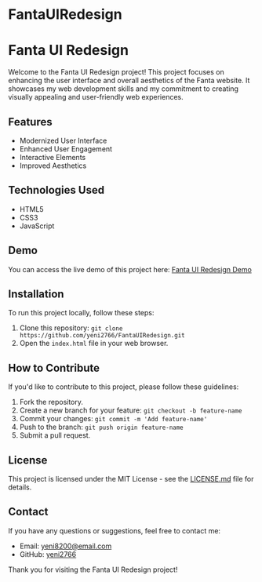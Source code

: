 # FantaUIRedesign

# Fanta UI Redesign


Welcome to the Fanta UI Redesign project! This project focuses on enhancing the user interface and overall aesthetics of the Fanta website. It showcases my web development skills and my commitment to creating visually appealing and user-friendly web experiences.

## Features

- Modernized User Interface
- Enhanced User Engagement
- Interactive Elements
- Improved Aesthetics

## Technologies Used

- HTML5
- CSS3
- JavaScript

## Demo

You can access the live demo of this project here: [Fanta UI Redesign Demo](https://yeni2766.github.io/FantaUIRedesign/)

## Installation

To run this project locally, follow these steps:

1. Clone this repository: `git clone https://github.com/yeni2766/FantaUIRedesign.git`
2. Open the `index.html` file in your web browser.

## How to Contribute

If you'd like to contribute to this project, please follow these guidelines:

1. Fork the repository.
2. Create a new branch for your feature: `git checkout -b feature-name`
3. Commit your changes: `git commit -m 'Add feature-name'`
4. Push to the branch: `git push origin feature-name`
5. Submit a pull request.

## License

This project is licensed under the MIT License - see the [LICENSE.md](LICENSE.md) file for details.

## Contact

If you have any questions or suggestions, feel free to contact me:
- Email: [yeni8200@email.com](mailto:yeni8200@email.com)
- GitHub: [yeni2766](https://github.com/yeni2766)

Thank you for visiting the Fanta UI Redesign project!
